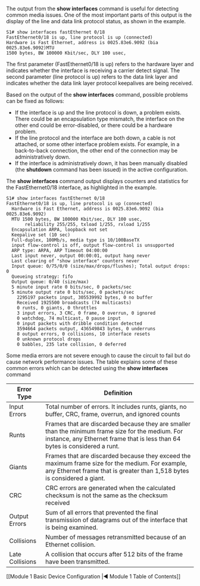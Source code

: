 The output from the **show interfaces** command is useful for detecting common media issues. One of the most important parts of this output is the display of the line and data link protocol status, as shown in the example.

```
S1# show interfaces fastEthernet 0/18
FastEthernet0/18 is up, line protocol is up (connected)
Hardware is Fast Ethernet, address is 0025.83e6.9092 (bia 0025.83e6.9092)MTU 
1500 bytes, BW 100000 Kbit/sec, DLY 100 usec,
```

The first parameter (FastEthernet0/18 is up) refers to the hardware layer and indicates whether the interface is receiving a carrier detect signal. The second parameter (line protocol is up) refers to the data link layer and indicates whether the data link layer protocol keepalives are being received.

Based on the output of the **show interfaces** command, possible problems can be fixed as follows:

- If the interface is up and the line protocol is down, a problem exists. There could be an encapsulation type mismatch, the interface on the other end could be error-disabled, or there could be a hardware problem.
- If the line protocol and the interface are both down, a cable is not attached, or some other interface problem exists. For example, in a back-to-back connection, the other end of the connection may be administratively down.
- If the interface is administratively down, it has been manually disabled (the **shutdown** command has been issued) in the active configuration.

The **show interfaces** command output displays counters and statistics for the FastEthernet0/18 interface, as highlighted in the example.

```
S1# show interfaces fastEthernet 0/18
FastEthernet0/18 is up, line protocol is up (connected)  
  Hardware is Fast Ethernet, address is 0025.83e6.9092 (bia 0025.83e6.9092)  
  MTU 1500 bytes, BW 100000 Kbit/sec, DLY 100 usec,
       reliability 255/255, txload 1/255, rxload 1/255  
  Encapsulation ARPA, loopback not set  
  Keepalive set (10 sec)  
  Full-duplex, 100Mb/s, media type is 10/100BaseTX  
  input flow-control is off, output flow-control is unsupported  
  ARP type: ARPA, ARP Timeout 04:00:00  
  Last input never, output 00:00:01, output hang never  
  Last clearing of "show interface" counters never  
  Input queue: 0/75/0/0 (size/max/drops/flushes); Total output drops: 0  
  Queueing strategy: fifo  
  Output queue: 0/40 (size/max)  
  5 minute input rate 0 bits/sec, 0 packets/sec  
  5 minute output rate 0 bits/sec, 0 packets/sec     
    2295197 packets input, 305539992 bytes, 0 no buffer     
    Received 1925500 broadcasts (74 multicasts)     
    0 runts, 0 giants, 0 throttles     
    3 input errors, 3 CRC, 0 frame, 0 overrun, 0 ignored     
    0 watchdog, 74 multicast, 0 pause input     
    0 input packets with dribble condition detected     
    3594664 packets output, 436549843 bytes, 0 underruns     
    8 output errors, 0 collisions, 10 interface resets     
    0 unknown protocol drops     
    0 babbles, 235 late collision, 0 deferred
```

Some media errors are not severe enough to cause the circuit to fail but do cause network performance issues. The table explains some of these common errors which can be detected using the **show interfaces** command

| Error Type      | Definition                                                                                                                                                                       |
| --------------- | -------------------------------------------------------------------------------------------------------------------------------------------------------------------------------- |
| Input Errors    | Total number of errors. It includes runts, giants, no buffer, CRC, frame, overrun, and ignored counts                                                                            |
| Runts           | Frames that are discarded because they are smaller than the minimum frame size for the medium. For instance, any Ethernet frame that is less than 64 bytes is considered a runt. |
| Giants          | Frames that are discarded because they exceed the maximum frame size for the medium. For example, any Ethernet frame that is greater than 1,518 bytes is considered a giant.     |
| CRC             | CRC errors are generated when the calculated checksum is not the same as the checksum received                                                                                   |
| Output Errors   | Sum of all errors that prevented the final transmission of datagrams out of the interface that is being examined.                                                                |
| Collisions      | Number of messages retransmitted because of an Ethernet collision.                                                                                                               |
| Late Collisions | A collision that occurs after 512 bits of the frame have been transmitted.                                                                                                       |

[[Module 1 Basic Device Configuration |◀ Module 1 Table of Contents]]